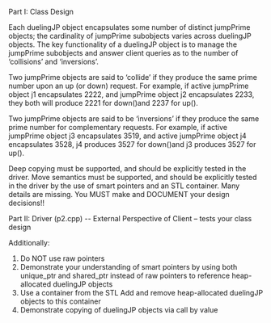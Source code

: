 Part I: Class Design

Each duelingJP object encapsulates some number of distinct jumpPrime objects; the cardinality of jumpPrime subobjects varies across duelingJP objects. The key functionality of a duelingJP object is to manage the jumpPrime subobjects and answer client queries as to the number of ‘collisions’ and ‘inversions’.

Two jumpPrime objects are said to ‘collide’ if they produce the same prime number upon an up (or down) request. 
For example, if active jumpPrime object j1 encapsulates 2222, and jumpPrime object j2 encapsulates 2233, they both will produce 2221 for down()and 2237 for up().

Two jumpPrime objects are said to be ‘inversions’ if they produce the same prime number for complementary requests. For example, if active jumpPrime object j3 encapsulates 3519, and active jumpPrime object j4 encapsulates 3528, j4 produces 3527 for down()and j3 produces 3527 for up().

Deep copying must be supported, and should be explicitly tested in the driver.
Move semantics must be supported, and should be explicitly tested in the driver by the use of smart pointers and an STL container.
Many details are missing. You MUST make and DOCUMENT your design decisions!!

Part II: Driver (p2.cpp) -- External Perspective of Client – tests your class design

Additionally:
1) Do NOT use raw pointers
2) Demonstrate your understanding of smart pointers by using both unique_ptr and shared_ptr instead of raw pointers to reference heap-allocated duelingJP objects
3) Use a container from the STL
   Add and remove heap-allocated duelingJP objects to this container
4) Demonstrate copying of duelingJP objects via call by value
